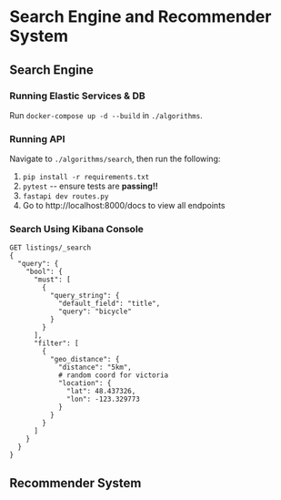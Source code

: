 # Search Engine and Recommender System

## Search Engine

### Running Elastic Services & DB
Run `docker-compose up -d --build` in `./algorithms`.


### Running API
Navigate to `./algorithms/search`, then run the following:
1. `pip install -r requirements.txt`
2. `pytest` -- ensure tests are **passing!!**
3. `fastapi dev routes.py`
4. Go to http://localhost:8000/docs to view all endpoints


### Search Using Kibana Console
```
GET listings/_search
{
  "query": {
    "bool": {
      "must": [
        {
          "query_string": {
            "default_field": "title",
            "query": "bicycle"
          }
        }
      ],
      "filter": [
        {
          "geo_distance": {
            "distance": "5km",
            # random coord for victoria
            "location": {
              "lat": 48.437326,
              "lon": -123.329773
            }
          }
        }
      ]
    }
  }
}
```

## Recommender System
